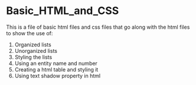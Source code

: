 # Basic_HTML_and_CSS
 
 This is a file of basic html files and css files that go along with the html files to show the use of:
 1. Organized lists
 2. Unorganized lists
 3. Styling the lists
 4. Using an entity name and number
 5. Creating a html table and styling it
 6. Using text shadow property in html
